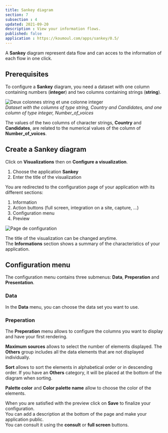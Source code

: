 ```yaml
---
title: Sankey diagram
section: 7
subsection : 4
updated: 2021-09-20
description : View your information flows.
published: false
application : https://koumoul.com/apps/sankey/0.5/
---
```


A **Sankey** diagram represent data flow and can acces to the information of each flow in one click.

## Prerequisites


To configure a **Sankey** diagram, you need a dataset with one column containing numbers (**integer**) and two columns containing strings (**string**).

![Deux colonnes string et une colonne integer](./images/user-guide/sankey-type.jpg)  
*Dataset with the columns of type string, Country and Candidates, and one column of type integer, Number_of_voices*

The values ​​of the two columns of character strings, **Country** and **Candidates**, are related to the numerical values ​​of the column of **Number_of_voices**.

## Create a Sankey diagram
Click on **Visualizations** then on **Configure a visualization**.


1. Choose the application **Sankey**
2. Enter the title of the visualization

<p>
</p>

You are redirected to the configuration page of your application with its different sections:  

1. Information
2. Action buttons (full screen, integration on a site, capture, ...)
3. Configuration menu
4. Preview

![Page de configuration](./images/user-guide/sankey-config.jpg)

The title of the visualization can be changed anytime.  
The **Informations** section shows a summary of the characteristics of your application.

## Configuration menu

The configuration menu contains three submenus: **Data**, **Preperation** and **Presentation**.
### Data

In the **Data** menu, you can choose the data set you want to use.

### Preperation

The **Preperation** menu allows to configure the columns you want to display and have your first rendering.

**Maximum sources** allows to select the number of elements displayed. The **Others** group includes all the data elements that are not displayed individually.  

**Sort** allows to sort the elements in alphabetical order or in descending order. If you have an **Others** category, it will be placed at the bottom of the diagram when sorting.  

**Palette color** and **Color palette name** allow to choose the color of the elements.

When you are satisfied with the preview click on **Save** to finalize your configuration.  
You can add a description at the bottom of the page and make your application public.  
You can consult it using the **consult** or **full screen** buttons.
